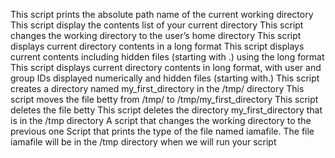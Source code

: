 This script prints the absolute path name of the current working directory
This script display the contents list of your current directory
This script changes the working directory to the user’s home directory
This script displays current directory contents in a long format
This script displays current contents including hidden files (starting with .) using the long format
This script displays current directory contents in long format, with user and group IDs displayed numerically and hidden files (starting with.)
This script creates a directory named my_first_directory in the /tmp/ directory
This script moves the file betty from /tmp/ to /tmp/my_first_directory
This script deletes the file betty
This script deletes the directory my_first_directory that is in the /tmp directory
A script that changes the working directory to the previous one
Script that prints the type of the file named iamafile. The file iamafile will be in the /tmp directory when we will run your script
